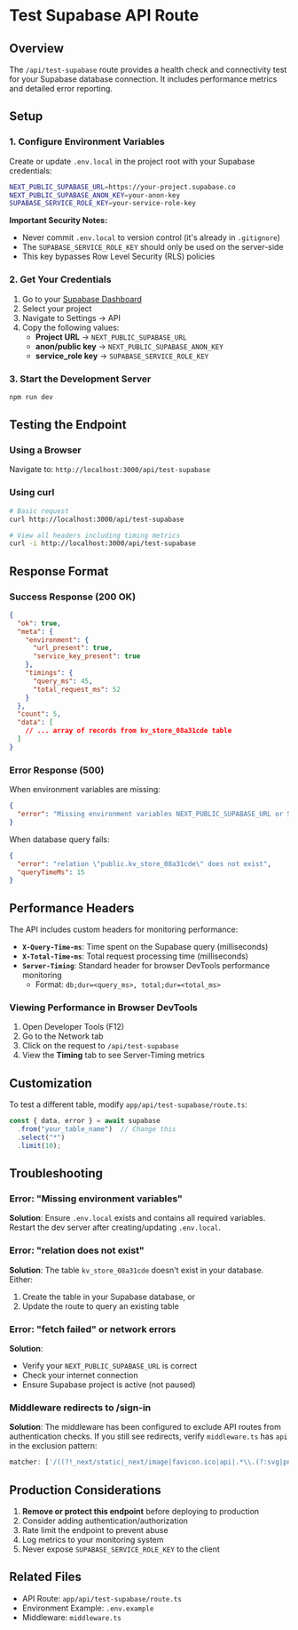 # Test Supabase API Route

## Overview

The `/api/test-supabase` route provides a health check and connectivity test for your Supabase database connection. It includes performance metrics and detailed error reporting.

## Setup

### 1. Configure Environment Variables

Create or update `.env.local` in the project root with your Supabase credentials:

```bash
NEXT_PUBLIC_SUPABASE_URL=https://your-project.supabase.co
NEXT_PUBLIC_SUPABASE_ANON_KEY=your-anon-key
SUPABASE_SERVICE_ROLE_KEY=your-service-role-key
```

**Important Security Notes:**
- Never commit `.env.local` to version control (it's already in `.gitignore`)
- The `SUPABASE_SERVICE_ROLE_KEY` should only be used on the server-side
- This key bypasses Row Level Security (RLS) policies

### 2. Get Your Credentials

1. Go to your [Supabase Dashboard](https://app.supabase.com)
2. Select your project
3. Navigate to Settings → API
4. Copy the following values:
   - **Project URL** → `NEXT_PUBLIC_SUPABASE_URL`
   - **anon/public key** → `NEXT_PUBLIC_SUPABASE_ANON_KEY`
   - **service_role key** → `SUPABASE_SERVICE_ROLE_KEY`

### 3. Start the Development Server

```bash
npm run dev
```

## Testing the Endpoint

### Using a Browser

Navigate to: `http://localhost:3000/api/test-supabase`

### Using curl

```bash
# Basic request
curl http://localhost:3000/api/test-supabase

# View all headers including timing metrics
curl -i http://localhost:3000/api/test-supabase
```

## Response Format

### Success Response (200 OK)

```json
{
  "ok": true,
  "meta": {
    "environment": {
      "url_present": true,
      "service_key_present": true
    },
    "timings": {
      "query_ms": 45,
      "total_request_ms": 52
    }
  },
  "count": 5,
  "data": [
    // ... array of records from kv_store_08a31cde table
  ]
}
```

### Error Response (500)

When environment variables are missing:
```json
{
  "error": "Missing environment variables NEXT_PUBLIC_SUPABASE_URL or SUPABASE_SERVICE_ROLE_KEY"
}
```

When database query fails:
```json
{
  "error": "relation \"public.kv_store_08a31cde\" does not exist",
  "queryTimeMs": 15
}
```

## Performance Headers

The API includes custom headers for monitoring performance:

- **`X-Query-Time-ms`**: Time spent on the Supabase query (milliseconds)
- **`X-Total-Time-ms`**: Total request processing time (milliseconds)
- **`Server-Timing`**: Standard header for browser DevTools performance monitoring
  - Format: `db;dur=<query_ms>, total;dur=<total_ms>`

### Viewing Performance in Browser DevTools

1. Open Developer Tools (F12)
2. Go to the Network tab
3. Click on the request to `/api/test-supabase`
4. View the **Timing** tab to see Server-Timing metrics

## Customization

To test a different table, modify `app/api/test-supabase/route.ts`:

```typescript
const { data, error } = await supabase
  .from("your_table_name")  // Change this
  .select("*")
  .limit(10);
```

## Troubleshooting

### Error: "Missing environment variables"

**Solution**: Ensure `.env.local` exists and contains all required variables. Restart the dev server after creating/updating `.env.local`.

### Error: "relation does not exist"

**Solution**: The table `kv_store_08a31cde` doesn't exist in your database. Either:
1. Create the table in your Supabase database, or
2. Update the route to query an existing table

### Error: "fetch failed" or network errors

**Solution**: 
- Verify your `NEXT_PUBLIC_SUPABASE_URL` is correct
- Check your internet connection
- Ensure Supabase project is active (not paused)

### Middleware redirects to /sign-in

**Solution**: The middleware has been configured to exclude API routes from authentication checks. If you still see redirects, verify `middleware.ts` has `api` in the exclusion pattern:

```typescript
matcher: ['/((?!_next/static|_next/image|favicon.ico|api|.*\\.(?:svg|png|jpg|jpeg|gif|webp)$).*)']
```

## Production Considerations

1. **Remove or protect this endpoint** before deploying to production
2. Consider adding authentication/authorization
3. Rate limit the endpoint to prevent abuse
4. Log metrics to your monitoring system
5. Never expose `SUPABASE_SERVICE_ROLE_KEY` to the client

## Related Files

- API Route: `app/api/test-supabase/route.ts`
- Environment Example: `.env.example`
- Middleware: `middleware.ts`

